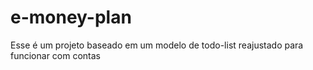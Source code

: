 # e-money-plan

Esse é um projeto baseado em um modelo de todo-list reajustado para funcionar com contas
